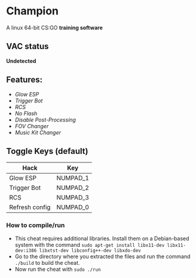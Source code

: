 # Champion

A linux 64-bit CS:GO **training software**


## VAC status
**Undetected**


## Features:
* *Glow ESP*
* *Trigger Bot*
* *RCS*
* *No Flash*
* *Disable Post-Processing*
* *FOV Changer*
* *Music Kit Changer*


## Toggle Keys (default)
| Hack          | Key           |
| ------------- |:-------------:|
| Glow ESP      | NUMPAD_1      |
| Trigger Bot   | NUMPAD_2      |
| RCS           | NUMPAD_3      |
| Refresh config| NUMPAD_0      |



### How to compile/run
* This cheat requires additional libraries. Install them on a Debian-based system with the command `sudo apt-get install libx11-dev libx11-dev:i386 libxtst-dev libconfig++-dev libxdo-dev`
* Go to the directory where you extracted the files and run the command `./build` to build the cheat.
* Now run the cheat with `sudo ./run`
